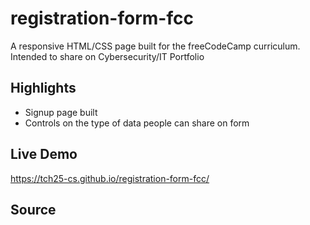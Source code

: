 # registration-form-fcc
A responsive HTML/CSS page built for the freeCodeCamp curriculum.
Intended to share on Cybersecurity/IT Portfolio

## Highlights
- Signup page built
- Controls on the type of data people can share on form

## Live Demo
https://tch25-cs.github.io/registration-form-fcc/

## Source

